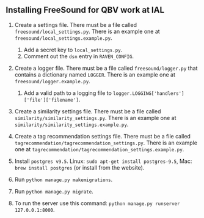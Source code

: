 Installing FreeSound for QBV work at IAL
----------------------------------------


1. Create a settings file. There must be a file called `freesound/local_settings.py`. There is an example one at `freesound/local_settings.example.py`.

    1. Add a secret key to `local_settings.py`.
    2. Comment out the `dsn` entry in `RAVEN_CONFIG`.

2. Create a logger file. There must be a file called `freesound/logger.py` that contains a dictionary named `LOGGER`. There is an example one at `freesound/logger.example.py`.

    1. Add a valid path to a logging file to `logger.LOGGING['handlers']['file']['filename']`.
    
3. Create a similarity settings file. There must be a file called `similarity/similarity_settings.py`. There is an example one at `similarity/similarity_settings.example.py`.

4. Create a tag recommendation settings file. There must be a file called `tagrecommendation/tagrecommendation_settings.py`. There is an example one at `tagrecommendation/tagrecommendation_settings.example.py`.

5. Install `postgres v9.5`. Linux: `sudo apt-get install postgres-9.5`, Mac: `brew install postgres` (or install from the website).

6. Run `python manage.py makemigrations`.

7. Run `python manage.py migrate`.

8. To run the server use this command: `python manage.py runserver 127.0.0.1:8000`.